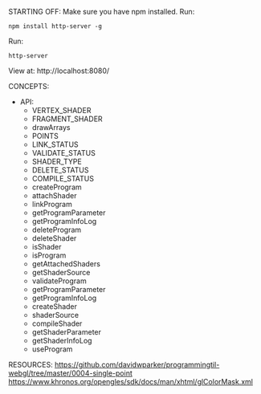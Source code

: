STARTING OFF:
Make sure you have npm installed.
Run:
```
npm install http-server -g
```

Run:
```
http-server
```

View at: http://localhost:8080/

CONCEPTS:
* API:
  * VERTEX_SHADER
  * FRAGMENT_SHADER
  * drawArrays
  * POINTS
  * LINK_STATUS
  * VALIDATE_STATUS
  * SHADER_TYPE
  * DELETE_STATUS
  * COMPILE_STATUS
  * createProgram
  * attachShader
  * linkProgram
  * getProgramParameter
  * getProgramInfoLog
  * deleteProgram
  * deleteShader
  * isShader
  * isProgram
  * getAttachedShaders
  * getShaderSource
  * validateProgram
  * getProgramParameter
  * getProgramInfoLog
  * createShader
  * shaderSource
  * compileShader
  * getShaderParameter
  * getShaderInfoLog
  * useProgram

RESOURCES:
https://github.com/davidwparker/programmingtil-webgl/tree/master/0004-single-point
https://www.khronos.org/opengles/sdk/docs/man/xhtml/glColorMask.xml

